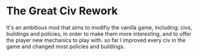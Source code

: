 # The Great Civ Rework
It's an ambitious mod that aims to modifiy the vanilla game, including: civs, buildings and policies, in order to make them more interesting, and to offer the player new mechanics to play with.
so far I improved every civ in the game and changed most policies and buildings.
